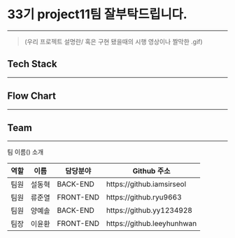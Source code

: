 <h1>33기 project11팀 잘부탁드립니다.</h1> <hr />

<blockquote>
   (우리 프로젝트 설명란/ 혹은 구현 됐을때의 시행 영상이나 짤막한 .gif)
</blockquote>

<h2>Tech Stack</h2>
<hr />
<h2>Flow Chart</h2>
<hr />
<h2>Team</h2>
<hr />
팀 이름() 소개
<table>
   <thead>
      <tr>
         <th>역할</th>
         <th>이름</th>
         <th>담당분야</th>
         <th>Github 주소</th>
      </tr>
   </thead>
   <tbody>
      <tr>
         <td>팀원</td>
         <td>설동혁</td>
         <td>BACK-END</td>
         <td>https://github.iamsirseol</td>
      </tr>
      <tr>
         <td>팀원</td>
         <td>류준열</td>
         <td>FRONT-END</td>
         <td>https://github.ryu9663</td>
      </tr>
      <tr>
         <td>팀원</td>
         <td>양예솔</td>
         <td>BACK-END</td>
         <td>https://github.yy1234928</td>
      </tr>
      <tr>
         <td>팀장</td>
         <td>이윤환</td>
         <td>FRONT-END</td>
         <td>https://github.leeyhunhwan</td>
      </tr>
   </tbody>
</table
